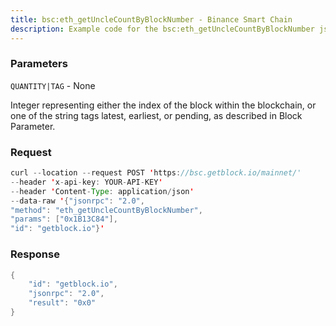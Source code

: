 ```yaml
---
title: bsc:eth_getUncleCountByBlockNumber - Binance Smart Chain
description: Example code for the bsc:eth_getUncleCountByBlockNumber json-rpc method. Сomplete guide on how to use bsc:eth_getUncleCountByBlockNumber json-rpc in GetBlock.io Web3 documentation.
---
```


### Parameters


`QUANTITY|TAG` - None

Integer representing either the index of the block within the
blockchain, or one of the string tags latest, earliest, or pending, as
described in Block Parameter.

### Request

``` java
curl --location --request POST 'https://bsc.getblock.io/mainnet/' 
--header 'x-api-key: YOUR-API-KEY' 
--header 'Content-Type: application/json' 
--data-raw '{"jsonrpc": "2.0",
"method": "eth_getUncleCountByBlockNumber",
"params": ["0x1B13C84"],
"id": "getblock.io"}'
```

###  Response

``` java
{
    "id": "getblock.io",
    "jsonrpc": "2.0",
    "result": "0x0"
}
```

